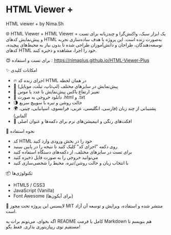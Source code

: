 # HTML Viewer +
HTML viewer + by Nima.Sh

🌐 HTML Viewer +
HTML Viewer + یک ابزار سبک، واکنش‌گرا و چندزبانه برای تست و پیش‌نمایش کدهای HTML به‌صورت زنده است. این پروژه با هدف ساده‌سازی تجربه توسعه‌دهندگان، طراحان و دانش‌آموزان طراحی شده تا بدون نیاز به محیط‌های پیچیده، کدهای HTML خود را اجرا، مشاهده و ذخیره کنند.

😍 برای تست و استفاده : https://nimaplus.github.io/HTML-Viewer-Plus

✨ امکانات کلیدی
- 🔥 اجرای زنده کد HTML در همان لحظه
- 📱 پیش‌نمایش در سایزهای مختلف (لپ‌تاپ، تبلت، موبایل)
- 📏 تغییر ارتفاع باکس پیش‌نمایش با عدد یا موس
- 💾 دانلود خروجی به صورت .html و .txt
- 🌗 حالت روشن و تیره با سوییچ سریع
- 🌍 پشتیبانی از چند زبان (فارسی، انگلیسی، عربی، فرانسوی، اسپانیایی، چینی، آلمانی)
- 🎨 افکت‌های رنگی و انیمیشن‌های نرم برای دکمه‌ها و عنوان اصلی

🚀 نحوه استفاده
- کد HTML خود را در بخش ورودی وارد کنید
- روی دکمه "اجرای کد" کلیک کنید تا نتیجه را در پایین ببینید
- برای تست در سایزهای مختلف، از دکمه‌های دستگاه استفاده کنید
- می‌توانید خروجی را به صورت فایل ذخیره کنید
- با انتخاب زبان و حالت روشن/تیره، محیط را شخصی‌سازی کنید

📦 تکنولوژی‌ها
- HTML5 / CSS3
- JavaScript (Vanilla)
- Font Awesome (برای آیکون‌ها)

📁 لایسنس
این پروژه تحت مجوز MIT منتشر شده و استفاده، ویرایش و توسعه آن آزاد است.

اگه بخوای، می‌تونم برات یه README کامل با فرمت Markdown هم بنویسم تا مستقیم توی ریپازیتوری بذاری. فقط بگو!
